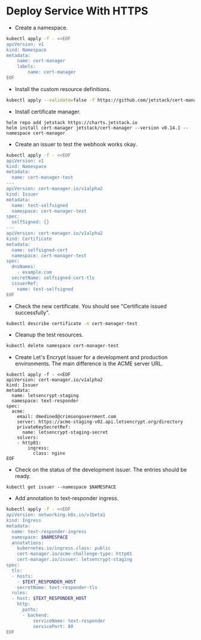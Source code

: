 # Deploy Service With HTTPS

* Create a namespace.

```bash
kubectl apply -f - <<EOF
apiVersion: v1
kind: Namespace
metadata:
    name: cert-manager
    labels:
        name: cert-manager
EOF
```

* Install the custom resource definitions.

```bash
kubectl apply --validate=false -f https://github.com/jetstack/cert-manager/releases/download/v0.14.1/cert-manager.crds.yaml
```

* Install certificate manager.

```
helm repo add jetstack https://charts.jetstack.io
helm install cert-manager jetstack/cert-manager --version v0.14.1 --namespace cert-manager
```

* Create an issuer to test the webhook works okay.


```bash
kubectl apply -f - <<EOF
apiVersion: v1
kind: Namespace
metadata:
  name: cert-manager-test
---
apiVersion: cert-manager.io/v1alpha2
kind: Issuer
metadata:
  name: test-selfsigned
  namespace: cert-manager-test
spec:
  selfSigned: {}
---
apiVersion: cert-manager.io/v1alpha2
kind: Certificate
metadata:
  name: selfsigned-cert
  namespace: cert-manager-test
spec:
  dnsNames:
    - example.com
  secretName: selfsigned-cert-tls
  issuerRef:
    name: test-selfsigned
EOF
```

* Check the new certificate. You should see "Certificate issued successfully".

```bash
kubectl describe certificate -n cert-manager-test
```

* Cleanup the test resources.

```bash
kubectl delete namespace cert-manager-test
```

* Create Let's Encrypt Issuer for a development and production environments. The main difference is the ACME server URL.

```
kubectl apply -f - <<EOF
apiVersion: cert-manager.io/v1alpha2
kind: Issuer
metadata:
  name: letsencrypt-staging
  namespace: text-responder
spec:
  acme:
    email: dmedined@crimsongovernment.com
    server: https://acme-staging-v02.api.letsencrypt.org/directory
    privateKeySecretRef:
      name: letsencrypt-staging-secret
    solvers:
    - http01:
        ingress:
          class: nginx
EOF
```

* Check on the status of the development issuer. The entries should be ready.

```
kubectl get issuer --namespace $NAMESPACE
```

* Add annotation to text-responder ingress.

```bash
kubectl apply -f - <<EOF
apiVersion: networking.k8s.io/v1beta1
kind: Ingress
metadata:
  name: text-responder-ingress
  namespace: $NAMESPACE
  annotations:
    kubernetes.io/ingress.class: public
    cert-manager.io/acme-challenge-type: http01
    cert-manager.io/issuer: letsencrypt-staging
spec:
  tls:
  - hosts:
    - $TEXT_RESPONDER_HOST
    secretName: text-responder-tls
  rules:
  - host: $TEXT_RESPONDER_HOST
    http:
      paths:
      - backend:
          serviceName: text-responder
          servicePort: 80
EOF
```
